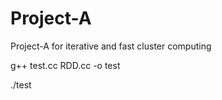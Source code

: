 Project-A
===

Project-A for iterative and fast cluster computing

g++ test.cc RDD.cc -o test

./test
